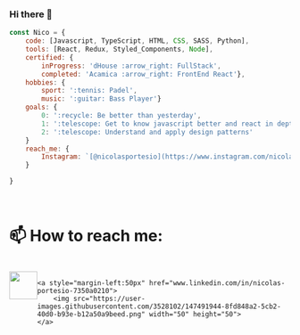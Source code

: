 ### Hi there 👋

<!--
**nicolasport/nicolasport** is a ✨ _special_ ✨ repository because its `README.md` (this file) appears on your GitHub profile.

Here are some ideas to get you started:

- 🔭 I’m currently working on ...
- 🌱 I’m currently learning ...
- 👯 I’m looking to collaborate on ...
- 🤔 I’m looking for help with ...
- 💬 Ask me about ...
- 📫 How to reach me: ...
- 😄 Pronouns: ...
- ⚡ Fun fact: ...
-->

```javascript
const Nico = {
    code: [Javascript, TypeScript, HTML, CSS, SASS, Python],
    tools: [React, Redux, Styled_Components, Node],
    certified: {
        inProgress: 'dHouse :arrow_right: FullStack',
        completed: 'Acamica :arrow_right: FrontEnd React'},
    hobbies: {
        sport: ':tennis: Padel',
        music: ':guitar: Bass Player'}
    goals: {
        0: ':recycle: Be better than yesterday',
        1: ':telescope: Get to know javascript better and react in depth',
        2: ':telescope: Understand and apply design patterns'
    }
    reach_me: {
        Instagram: `[@nicolasportesio](https://www.instagram.com/nicolasportesio/)`
    }

}
```
<br>
<h1>
    📫 How to reach me:
</h1>
<br>
<div style="display:flex;">
<a href="www.instagram.com/nicolasportesio">
    <img src="https://user-images.githubusercontent.com/3528102/147491839-94bf92cb-0195-4c2a-9850-06569bee4178.png" width="50" height="50">
</a>

    <a style="margin-left:50px" href="www.linkedin.com/in/nicolas-portesio-7350a0210">
        <img src="https://user-images.githubusercontent.com/3528102/147491944-8fd848a2-5cb2-40d0-b93e-b12a50a9beed.png" width="50" height="50">
    </a>
</div>
<br>

